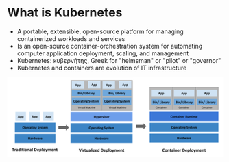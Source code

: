 # What is Kubernetes

* A portable, extensible, open-source platform for managing containerized workloads and services
* Is an open-source container-orchestration system for automating computer application deployment, scaling, and management
* Kubernetes: κυβερνήτης, Greek for "helmsman" or "pilot" or "governor"
* Kubernetes and containers are evolution of IT infrastructure

[![](../media/container_evolution.svg)](https://kubernetes.io/docs/concepts/overview/what-is-kubernetes/)
